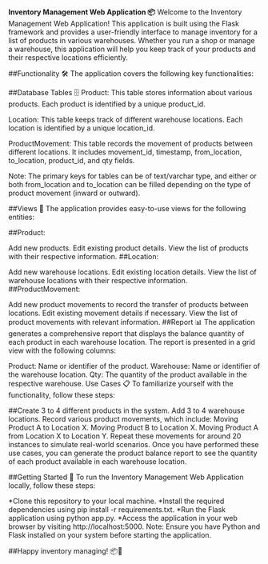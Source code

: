 **Inventory Management Web Application 📦**
Welcome to the Inventory Management Web Application! This application is built using the Flask framework and provides a user-friendly interface to manage inventory for a list of products in various warehouses. Whether you run a shop or manage a warehouse, this application will help you keep track of your products and their respective locations efficiently.

##Functionality 🛠️
The application covers the following key functionalities:

##Database Tables 🗄️
Product: This table stores information about various products. Each product is identified by a unique product_id.

Location: This table keeps track of different warehouse locations. Each location is identified by a unique location_id.

ProductMovement: This table records the movement of products between different locations. It includes movement_id, timestamp, from_location, to_location, product_id, and qty fields.

Note: The primary keys for tables can be of text/varchar type, and either or both from_location and to_location can be filled depending on the type of product movement (inward or outward).

##Views 👀
The application provides easy-to-use views for the following entities:

##Product:

Add new products.
Edit existing product details.
View the list of products with their respective information.
##Location:

Add new warehouse locations.
Edit existing location details.
View the list of warehouse locations with their respective information.
##ProductMovement:

Add new product movements to record the transfer of products between locations.
Edit existing movement details if necessary.
View the list of product movements with relevant information.
##Report 📊
The application generates a comprehensive report that displays the balance quantity of each product in each warehouse location. The report is presented in a grid view with the following columns:

Product: Name or identifier of the product.
Warehouse: Name or identifier of the warehouse location.
Qty: The quantity of the product available in the respective warehouse.
Use Cases 📋
To familiarize yourself with the functionality, follow these steps:

##Create 3 to 4 different products in the system.
Add 3 to 4 warehouse locations.
Record various product movements, which include:
Moving Product A to Location X.
Moving Product B to Location X.
Moving Product A from Location X to Location Y.
Repeat these movements for around 20 instances to simulate real-world scenarios.
Once you have performed these use cases, you can generate the product balance report to see the quantity of each product available in each warehouse location.

##Getting Started 🚀
To run the Inventory Management Web Application locally, follow these steps:

*Clone this repository to your local machine.
*Install the required dependencies using pip install -r requirements.txt.
*Run the Flask application using python app.py.
*Access the application in your web browser by visiting http://localhost:5000.
Note: Ensure you have Python and Flask installed on your system before starting the application.


##Happy inventory managing! 📦🚀
 
